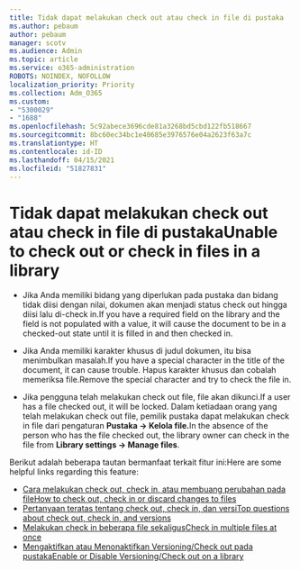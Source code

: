 ```yaml
---
title: Tidak dapat melakukan check out atau check in file di pustaka
ms.author: pebaum
author: pebaum
manager: scotv
ms.audience: Admin
ms.topic: article
ms.service: o365-administration
ROBOTS: NOINDEX, NOFOLLOW
localization_priority: Priority
ms.collection: Adm_O365
ms.custom:
- "5300029"
- "1688"
ms.openlocfilehash: 5c92abece3696cde81a3268bd5cbd122fb518667
ms.sourcegitcommit: 8bc60ec34bc1e40685e3976576e04a2623f63a7c
ms.translationtype: HT
ms.contentlocale: id-ID
ms.lasthandoff: 04/15/2021
ms.locfileid: "51827831"
---
```

# <a name="unable-to-check-out-or-check-in-files-in-a-library"></a><span data-ttu-id="909ac-102">Tidak dapat melakukan check out atau check in file di pustaka</span><span class="sxs-lookup"><span data-stu-id="909ac-102">Unable to check out or check in files in a library</span></span>

- <span data-ttu-id="909ac-103">Jika Anda memiliki bidang yang diperlukan pada pustaka dan bidang tidak diisi dengan nilai, dokumen akan menjadi status check out hingga diisi lalu di-check in.</span><span class="sxs-lookup"><span data-stu-id="909ac-103">If you have a required field on the library and the field is not populated with a value, it will cause the document to be in a checked-out state until it is filled in and then checked in.</span></span>

- <span data-ttu-id="909ac-104">Jika Anda memiliki karakter khusus di judul dokumen, itu bisa menimbulkan masalah.</span><span class="sxs-lookup"><span data-stu-id="909ac-104">If you have a special character in the title of the document, it can cause trouble.</span></span> <span data-ttu-id="909ac-105">Hapus karakter khusus dan cobalah memeriksa file.</span><span class="sxs-lookup"><span data-stu-id="909ac-105">Remove the special character and try to check the file in.</span></span>

- <span data-ttu-id="909ac-106">Jika pengguna telah melakukan check out file, file akan dikunci.</span><span class="sxs-lookup"><span data-stu-id="909ac-106">If a user has a file checked out, it will be locked.</span></span>  <span data-ttu-id="909ac-107">Dalam ketiadaan orang yang telah melakukan check out file, pemilik pustaka dapat melakukan check in file dari pengaturan **Pustaka -> Kelola file.**</span><span class="sxs-lookup"><span data-stu-id="909ac-107">In the absence of the person who has the file checked out, the library owner can check in the file from **Library settings -> Manage files**.</span></span>

<span data-ttu-id="909ac-108">Berikut adalah beberapa tautan bermanfaat terkait fitur ini:</span><span class="sxs-lookup"><span data-stu-id="909ac-108">Here are some helpful links regarding this feature:</span></span>

- [<span data-ttu-id="909ac-109">Cara melakukan check out, check in, atau membuang perubahan pada file</span><span class="sxs-lookup"><span data-stu-id="909ac-109">How to check out, check in or discard changes to files</span></span>](https://support.office.com/article/check-out-check-in-or-discard-changes-to-files-in-a-library-7e2c12a9-a874-4393-9511-1378a700f6de)
- [<span data-ttu-id="909ac-110">Pertanyaan teratas tentang check out, check in, dan versi</span><span class="sxs-lookup"><span data-stu-id="909ac-110">Top questions about check out, check in, and versions</span></span>](https://support.office.com/article/Top-questions-about-check-out-check-in-and-versions-7E941339-E972-4C7A-A79A-80A1FCF84076)
- [<span data-ttu-id="909ac-111">Melakukan check in beberapa file sekaligus</span><span class="sxs-lookup"><span data-stu-id="909ac-111">Check in multiple files at once</span></span>](https://support.office.com/article/check-out-check-in-or-discard-changes-to-files-in-a-library-7e2c12a9-a874-4393-9511-1378a700f6de)
- [<span data-ttu-id="909ac-112">Mengaktifkan atau Menonaktifkan Versioning/Check out pada pustaka</span><span class="sxs-lookup"><span data-stu-id="909ac-112">Enable or Disable Versioning/Check out on a library</span></span>](https://support.office.com/article/enable-and-configure-versioning-for-a-list-or-library-1555d642-23ee-446a-990a-bcab618c7a37)
